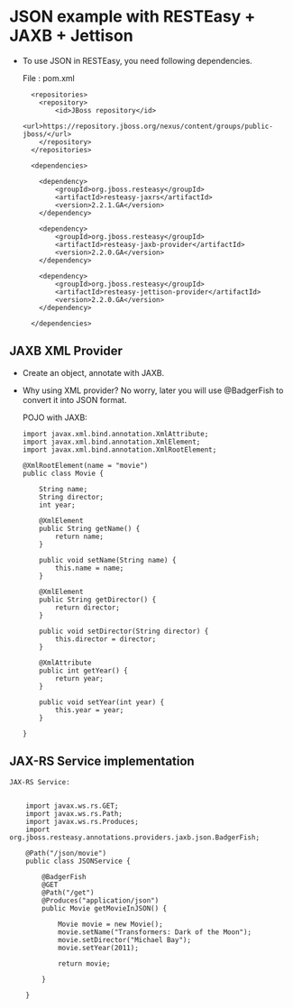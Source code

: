 #	JSON example with RESTEasy + JAXB + Jettison

-	To use JSON in RESTEasy, you need following dependencies.

	File : pom.xml

		  <repositories>
			<repository>
				<id>JBoss repository</id>
				<url>https://repository.jboss.org/nexus/content/groups/public-jboss/</url>
			</repository>
		  </repositories>

		  <dependencies>

			<dependency>
				<groupId>org.jboss.resteasy</groupId>
				<artifactId>resteasy-jaxrs</artifactId>
				<version>2.2.1.GA</version>
			</dependency>

			<dependency>
				<groupId>org.jboss.resteasy</groupId>
				<artifactId>resteasy-jaxb-provider</artifactId>
				<version>2.2.0.GA</version>
			</dependency>
			
			<dependency>
				<groupId>org.jboss.resteasy</groupId>
				<artifactId>resteasy-jettison-provider</artifactId>
				<version>2.2.0.GA</version>
			</dependency>	

		  </dependencies>

## JAXB XML Provider

-	Create an object, annotate with JAXB. 
-	Why using XML provider? No worry, later you will use @BadgerFish to convert it into JSON format.
	

	POJO with JAXB:

		import javax.xml.bind.annotation.XmlAttribute;
		import javax.xml.bind.annotation.XmlElement;
		import javax.xml.bind.annotation.XmlRootElement;

		@XmlRootElement(name = "movie")
		public class Movie {

			String name;
			String director;
			int year;

			@XmlElement
			public String getName() {
				return name;
			}

			public void setName(String name) {
				this.name = name;
			}

			@XmlElement
			public String getDirector() {
				return director;
			}

			public void setDirector(String director) {
				this.director = director;
			}

			@XmlAttribute
			public int getYear() {
				return year;
			}

			public void setYear(int year) {
				this.year = year;
			}

		}


##	JAX-RS Service implementation
	
	JAX-RS Service:

	
		import javax.ws.rs.GET;
		import javax.ws.rs.Path;
		import javax.ws.rs.Produces;
		import org.jboss.resteasy.annotations.providers.jaxb.json.BadgerFish;

		@Path("/json/movie")
		public class JSONService {

			@BadgerFish
			@GET
			@Path("/get")
			@Produces("application/json")
			public Movie getMovieInJSON() {

				Movie movie = new Movie();
				movie.setName("Transformers: Dark of the Moon");
				movie.setDirector("Michael Bay");
				movie.setYear(2011);
				
				return movie; 

			}

		}
